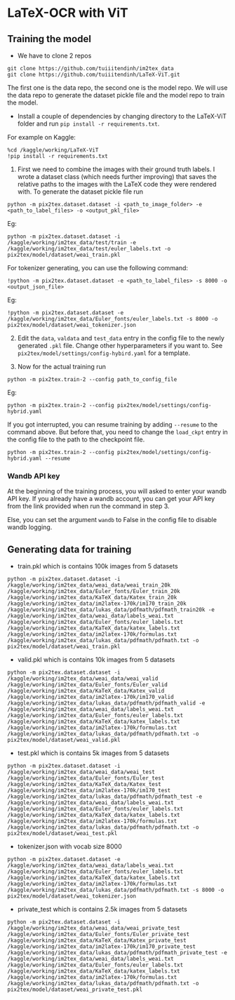 # LaTeX-OCR with ViT


## Training the model 
* We have to clone 2 repos

```
git clone https://github.com/tuiiitendinh/im2tex_data
git clone https://github.com/tuiiitendinh/LaTeX-ViT.git
```
The first one is the data repo, the second one is the model repo. We will use the data repo to generate the dataset pickle file and the model repo to train the model.

* Install a couple of dependencies by changing directory to the LaTeX-ViT folder and run `pip install -r requirements.txt`.


For example on Kaggle:
```
%cd /kaggle/working/LaTeX-ViT
!pip install -r requirements.txt
```

1. First we need to combine the images with their ground truth labels. I wrote a dataset class (which needs further improving) that saves the relative paths to the images with the LaTeX code they were rendered with. To generate the dataset pickle file run 

```
python -m pix2tex.dataset.dataset -i <path_to_image_folder> -e <path_to_label_files> -o <output_pkl_file>
```
Eg: 
```
python -m pix2tex.dataset.dataset -i /kaggle/working/im2tex_data/test/train -e /kaggle/working/im2tex_data/test/euler_labels.txt -o pix2tex/model/dataset/weai_train.pkl
```

For tokenizer generating, you can use the following command:
```
!python -m pix2tex.dataset.dataset -e <path_to_label_files> -s 8000 -o <output_json_file>
```
Eg:
```
!python -m pix2tex.dataset.dataset -e /kaggle/working/im2tex_data/Euler_fonts/euler_labels.txt -s 8000 -o pix2tex/model/dataset/weai_tokenizer.json
```

2. Edit the `data`, `valdata` and `test_data` entry in the config file to the newly generated `.pkl` file. Change other hyperparameters if you want to. See `pix2tex/model/settings/config-hybird.yaml` for a template.

3. Now for the actual training run 
```
python -m pix2tex.train-2 --config path_to_config_file
```

Eg: 
```
python -m pix2tex.train-2 --config pix2tex/model/settings/config-hybrid.yaml
```
If you got interrupted, you can resume training by adding `--resume` to the command above.
But before that, you need to change the `load_ckpt` entry in the config file to the path to the checkpoint file.

```
python -m pix2tex.train-2 --config pix2tex/model/settings/config-hybrid.yaml --resume
```

### Wandb API key
At the beginning of the training process, you will asked to enter your wandb API key.
If you already have a wandb account, you can get your API key from the link provided when run the command in step 3.

Else, you can set the argument `wandb` to False in the config file to disable wandb logging.


## Generating data for training
* train.pkl which is contains 100k images from 5 datasets
```
python -m pix2tex.dataset.dataset -i /kaggle/working/im2tex_data/weai_data/weai_train_20k /kaggle/working/im2tex_data/Euler_fonts/Euler_train_20k /kaggle/working/im2tex_data/KaTeX_data/Katex_train_20k /kaggle/working/im2tex_data/im2latex-170k/im170_train_20k /kaggle/working/im2tex_data/lukas_data/pdfmath/pdfmath_train20k -e /kaggle/working/im2tex_data/weai_data/labels_weai.txt /kaggle/working/im2tex_data/Euler_fonts/euler_labels.txt /kaggle/working/im2tex_data/KaTeX_data/katex_labels.txt /kaggle/working/im2tex_data/im2latex-170k/formulas.txt /kaggle/working/im2tex_data/lukas_data/pdfmath/pdfmath.txt -o pix2tex/model/dataset/weai_train.pkl
```

* valid.pkl which is contains 10k images from 5 datasets
```
python -m pix2tex.dataset.dataset -i /kaggle/working/im2tex_data/weai_data/weai_valid /kaggle/working/im2tex_data/Euler_fonts/Euler_valid /kaggle/working/im2tex_data/KaTeX_data/Katex_valid /kaggle/working/im2tex_data/im2latex-170k/im170_valid /kaggle/working/im2tex_data/lukas_data/pdfmath/pdfmath_valid -e /kaggle/working/im2tex_data/weai_data/labels_weai.txt /kaggle/working/im2tex_data/Euler_fonts/euler_labels.txt /kaggle/working/im2tex_data/KaTeX_data/katex_labels.txt /kaggle/working/im2tex_data/im2latex-170k/formulas.txt /kaggle/working/im2tex_data/lukas_data/pdfmath/pdfmath.txt -o pix2tex/model/dataset/weai_valid.pkl
```

* test.pkl which is contains 5k images from 5 datasets
```
python -m pix2tex.dataset.dataset -i /kaggle/working/im2tex_data/weai_data/weai_test /kaggle/working/im2tex_data/Euler_fonts/Euler_test /kaggle/working/im2tex_data/KaTeX_data/Katex_test /kaggle/working/im2tex_data/im2latex-170k/im170_test /kaggle/working/im2tex_data/lukas_data/pdfmath/pdfmath_test -e /kaggle/working/im2tex_data/weai_data/labels_weai.txt /kaggle/working/im2tex_data/Euler_fonts/euler_labels.txt /kaggle/working/im2tex_data/KaTeX_data/katex_labels.txt /kaggle/working/im2tex_data/im2latex-170k/formulas.txt /kaggle/working/im2tex_data/lukas_data/pdfmath/pdfmath.txt -o pix2tex/model/dataset/weai_test.pkl
```

* tokenizer.json with vocab size 8000
```
python -m pix2tex.dataset.dataset -e /kaggle/working/im2tex_data/weai_data/labels_weai.txt /kaggle/working/im2tex_data/Euler_fonts/euler_labels.txt /kaggle/working/im2tex_data/KaTeX_data/katex_labels.txt /kaggle/working/im2tex_data/im2latex-170k/formulas.txt /kaggle/working/im2tex_data/lukas_data/pdfmath/pdfmath.txt -s 8000 -o pix2tex/model/dataset/weai_tokenizer.json
```

* private_test which is contains 2.5k images from 5 datasets

```
python -m pix2tex.dataset.dataset -i /kaggle/working/im2tex_data/weai_data/weai_private_test /kaggle/working/im2tex_data/Euler_fonts/Euler_private_test /kaggle/working/im2tex_data/KaTeX_data/Katex_private_test /kaggle/working/im2tex_data/im2latex-170k/im170_private_test /kaggle/working/im2tex_data/lukas_data/pdfmath/pdfmath_private_test -e /kaggle/working/im2tex_data/weai_data/labels_weai.txt /kaggle/working/im2tex_data/Euler_fonts/euler_labels.txt /kaggle/working/im2tex_data/KaTeX_data/katex_labels.txt /kaggle/working/im2tex_data/im2latex-170k/formulas.txt /kaggle/working/im2tex_data/lukas_data/pdfmath/pdfmath.txt -o pix2tex/model/dataset/weai_private_test.pkl
```